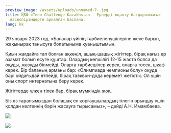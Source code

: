 ```yaml
---
preview_image: /assets/uploads/unnamed-7-.jpg
title: ҚБФ «Teen Challenge Kazakhstan – Ерлерді оңалту бағдарламасы»
  жасөспірімдерге арналған баспана.
lang: kk
---
```

29 января 2023 год. «Балалар үйінің тәрбиеленушілеріне жеке барып, жақынырақ танысуға болатыныма қуаныштымын.

Қиын жағдайға тап болған ақкөңіл, ашық-шашық жігіттер, бірақ нағыз ер азамат болып өсуге құштар. Олардың көпшілігі 12-15 жаста болса да оқуды, жазуды білмейді. Оларға тәрбиешілер керек, оларға төсек, шкаф керек. Бір баланың арманы бар: «Олимпиада чемпионы болу» оқуда бәрі ойдағыдай өтпейді, бірақ таэквон-дода керемет жетістік. Ол үшін оны спорт интернатына беру керек.

Жігіттерде үлкен тілек бар, бірақ мүмкіндік жоқ.

Біз өз тарапымыздан болашақ ел қорғаушылардың тілегін орындау үшін қолдан келгеннің бәрін жасауға тырысамыз», – дейді А.Н. Имамбаева.

![](/assets/uploads/unnamed-8-.jpg)

![](/assets/uploads/unnamed-9-.jpg)

![]()

![]()